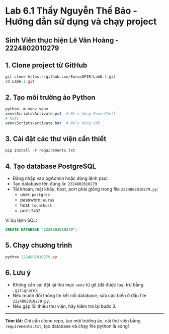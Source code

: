 # Lab 6.1 Thầy Nguyễn Thế Bảo - Hướng dẫn sử dụng và chạy project
## Sinh Viên thực hiện Lê Văn Hoàng - 2224802010279
## 1. Clone project từ GitHub

```powershell
git clone https://github.com/EurusDFIR/Lab6.1.git
cd Lab6.1.git
```

## 2. Tạo môi trường ảo Python

```powershell
python -m venv venv
venv\Scripts\Activate.ps1  # Nếu dùng PowerShell
# hoặc
venv\Scripts\activate.bat  # Nếu dùng CMD
```

## 3. Cài đặt các thư viện cần thiết

```powershell
pip install -r requirements.txt
```

## 4. Tạo database PostgreSQL

- Đăng nhập vào pgAdmin hoặc dùng lệnh psql.
- Tạo database tên đúng là: `2224802010279`
- Tài khoản, mật khẩu, host, port phải giống trong file `2224802010279.py`:
  - user: `postgres`
  - password: `eurus`
  - host: `localhost`
  - port: `5432`

Ví dụ lệnh SQL:

```sql
CREATE DATABASE "2224802010279";
```

## 5. Chạy chương trình

```powershell
python 2224802010279.py
```

## 6. Lưu ý

- Không cần cài đặt lại thư mục `venv` từ git (đã được loại trừ bằng `.gitignore`).
- Nếu muốn đổi thông tin kết nối database, sửa các biến ở đầu file `2224802010279.py`.
- Nếu gặp lỗi thiếu thư viện, hãy kiểm tra lại bước 3.

---

**Tóm tắt:**
Chỉ cần clone repo, tạo môi trường ảo, cài thư viện bằng `requirements.txt`, tạo database và chạy file python là xong!
